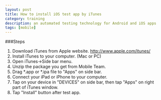 ```yaml
---
layout: post
title: How to install iOS test app by iTunes
category: training
description: an automated testing technology for Android and iOS apps
tags: [mobile]
---
```

###Steps
 1. Download iTunes from Apple website. http://www.apple.com/itunes/
 2. Install iTunes to your computer. (Mac or PC)
 3. Open iTunes->Side bar menu.
 4. Unzip the package you get from Mobile Team.
 5. Drag *.app or *.ipa file to "Apps" on side bar. 
 6. Connect your iPad or iPhone to your computer.
 7. Tap on your device in "DEVICES" on side bar, then tap "Apps" on right part of iTunes window.
 8. Tap "Install" button after test app.